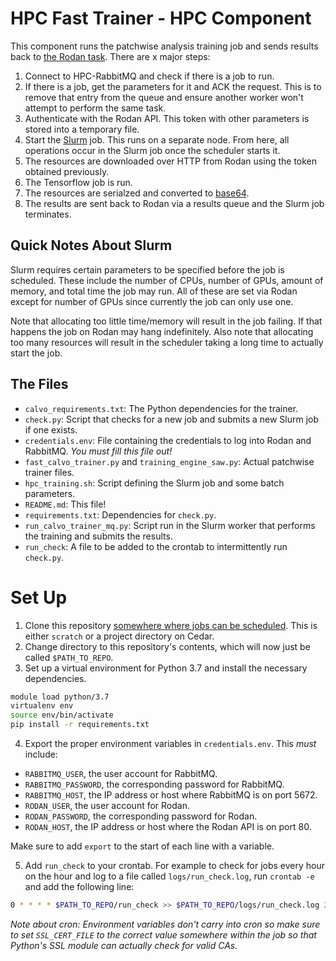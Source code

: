 # HPC Fast Trainer - HPC Component

This component runs the patchwise analysis training job and sends results back to [the Rodan task](https://github.com/JRegimbal/hpc-fast-trainer).
There are x major steps:

1. Connect to HPC-RabbitMQ and check if there is a job to run.
2. If there is a job, get the parameters for it and ACK the request.
This is to remove that entry from the queue and ensure another worker
won't attempt to perform the same task.
3. Authenticate with the Rodan API. This token with other parameters
is stored into a temporary file.
4. Start the [Slurm](https://slurm.schedmd.com/documentation.html) job. This runs on a separate node. From here, all
operations occur in the Slurm job once the scheduler starts it.
5. The resources are downloaded over HTTP from Rodan using the token obtained previously.
6. The Tensorflow job is run.
7. The resources are serialzed and converted to [base64](https://en.wikipedia.org/wiki/Base64).
8. The results are sent back to Rodan via a results queue and the Slurm job terminates.

## Quick Notes About Slurm

Slurm requires certain parameters to be specified before the job is scheduled.
These include the number of CPUs, number of GPUs, amount of memory, and total time
the job may run.
All of these are set via Rodan except for number of GPUs since currently the job
can only use one.

Note that allocating too little time/memory will result in the job failing. If that
happens the job on Rodan may hang indefinitely. Also note that allocating too many
resources will result in the scheduler taking a long time to actually start the
job.

## The Files

* `calvo_requirements.txt`: The Python dependencies for the trainer.
* `check.py`: Script that checks for a new job and submits a new Slurm job if one exists.
* `credentials.env`: File containing the credentials to log into Rodan and RabbitMQ.
*You must fill this file out!*
* `fast_calvo_trainer.py` and `training_engine_saw.py`: Actual patchwise trainer files.
* `hpc_training.sh`: Script defining the Slurm job and some batch parameters.
* `README.md`: This file!
* `requirements.txt`: Dependencies for `check.py`.
* `run_calvo_trainer_mq.py`: Script run in the Slurm worker that performs the training and submits the results.
* `run_check`: A file to be added to the crontab to intermittently run `check.py`.

# Set Up

1. Clone this repository [somewhere where jobs can be scheduled](https://docs.computecanada.ca/wiki/Running_jobs#Cluster_particularities).
This is either `scratch` or a project directory on Cedar.
2. Change directory to this repository's contents, which will now just be called `$PATH_TO_REPO`.
3. Set up a virtual environment for Python 3.7 and install the necessary dependencies.
```bash
module load python/3.7
virtualenv env
source env/bin/activate
pip install -r requirements.txt
```
4. Export the proper environment variables in `credentials.env`. This *must* include:
  * `RABBITMQ_USER`, the user account for RabbitMQ.
  * `RABBITMQ_PASSWORD`, the corresponding password for RabbitMQ.
  * `RABBITMQ_HOST`, the IP address or host where RabbitMQ is on port 5672.
  * `RODAN_USER`, the user account for Rodan.
  * `RODAN_PASSWORD`, the corresponding password for Rodan.
  * `RODAN_HOST`, the IP address or host where the Rodan API is on port 80.
 
Make sure to add `export` to the start of each line with a variable.

5. Add `run_check` to your crontab. For example to check for jobs every hour on the hour and log to a file
called `logs/run_check.log`, run `crontab -e` and add the following line:
```sh
0 * * * * $PATH_TO_REPO/run_check >> $PATH_TO_REPO/logs/run_check.log 2>&1
```

*Note about cron: Environment variables don't carry into cron so make sure to set `SSL_CERT_FILE` to the correct value somewhere within the job so that Python's SSL module can actually check for valid CAs.*
